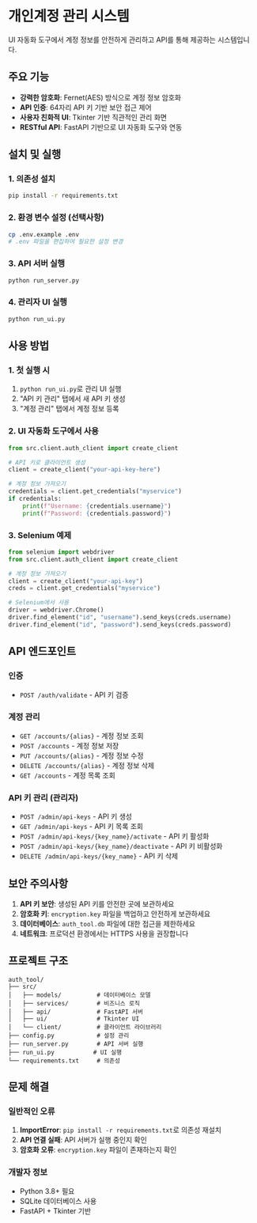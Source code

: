 # 개인계정 관리 시스템

UI 자동화 도구에서 계정 정보를 안전하게 관리하고 API를 통해 제공하는 시스템입니다.

## 주요 기능

- **강력한 암호화**: Fernet(AES) 방식으로 계정 정보 암호화
- **API 인증**: 64자리 API 키 기반 보안 접근 제어  
- **사용자 친화적 UI**: Tkinter 기반 직관적인 관리 화면
- **RESTful API**: FastAPI 기반으로 UI 자동화 도구와 연동

## 설치 및 실행

### 1. 의존성 설치
```bash
pip install -r requirements.txt
```

### 2. 환경 변수 설정 (선택사항)
```bash
cp .env.example .env
# .env 파일을 편집하여 필요한 설정 변경
```

### 3. API 서버 실행
```bash
python run_server.py
```

### 4. 관리자 UI 실행
```bash
python run_ui.py
```

## 사용 방법

### 1. 첫 실행 시
1. `python run_ui.py`로 관리 UI 실행
2. "API 키 관리" 탭에서 새 API 키 생성
3. "계정 관리" 탭에서 계정 정보 등록

### 2. UI 자동화 도구에서 사용
```python
from src.client.auth_client import create_client

# API 키로 클라이언트 생성
client = create_client("your-api-key-here")

# 계정 정보 가져오기
credentials = client.get_credentials("myservice")
if credentials:
    print(f"Username: {credentials.username}")
    print(f"Password: {credentials.password}")
```

### 3. Selenium 예제
```python
from selenium import webdriver
from src.client.auth_client import create_client

# 계정 정보 가져오기
client = create_client("your-api-key")
creds = client.get_credentials("myservice")

# Selenium에서 사용
driver = webdriver.Chrome()
driver.find_element("id", "username").send_keys(creds.username)
driver.find_element("id", "password").send_keys(creds.password)
```

## API 엔드포인트

### 인증
- `POST /auth/validate` - API 키 검증

### 계정 관리
- `GET /accounts/{alias}` - 계정 정보 조회
- `POST /accounts` - 계정 정보 저장
- `PUT /accounts/{alias}` - 계정 정보 수정
- `DELETE /accounts/{alias}` - 계정 정보 삭제
- `GET /accounts` - 계정 목록 조회

### API 키 관리 (관리자)
- `POST /admin/api-keys` - API 키 생성
- `GET /admin/api-keys` - API 키 목록 조회
- `POST /admin/api-keys/{key_name}/activate` - API 키 활성화
- `POST /admin/api-keys/{key_name}/deactivate` - API 키 비활성화
- `DELETE /admin/api-keys/{key_name}` - API 키 삭제

## 보안 주의사항

1. **API 키 보안**: 생성된 API 키를 안전한 곳에 보관하세요
2. **암호화 키**: `encryption.key` 파일을 백업하고 안전하게 보관하세요
3. **데이터베이스**: `auth_tool.db` 파일에 대한 접근을 제한하세요
4. **네트워크**: 프로덕션 환경에서는 HTTPS 사용을 권장합니다

## 프로젝트 구조

```
auth_tool/
├── src/
│   ├── models/          # 데이터베이스 모델
│   ├── services/        # 비즈니스 로직
│   ├── api/             # FastAPI 서버
│   ├── ui/              # Tkinter UI
│   └── client/          # 클라이언트 라이브러리
├── config.py            # 설정 관리
├── run_server.py        # API 서버 실행
├── run_ui.py           # UI 실행
└── requirements.txt     # 의존성
```

## 문제 해결

### 일반적인 오류
1. **ImportError**: `pip install -r requirements.txt`로 의존성 재설치
2. **API 연결 실패**: API 서버가 실행 중인지 확인
3. **암호화 오류**: `encryption.key` 파일이 존재하는지 확인

### 개발자 정보
- Python 3.8+ 필요
- SQLite 데이터베이스 사용
- FastAPI + Tkinter 기반